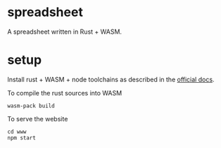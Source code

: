 # spreadsheet
A spreadsheet written in Rust + WASM.

# setup

Install rust + WASM + node toolchains as described in the [official docs](https://rustwasm.github.io/book/game-of-life/setup.html).

To compile the rust sources into WASM  

`wasm-pack build`

To serve the website  

`cd www`  
`npm start`  
